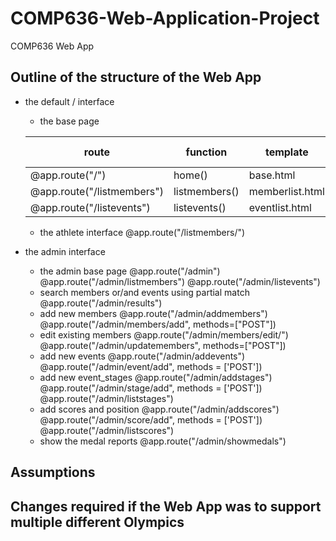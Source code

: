 # COMP636-Web-Application-Project
COMP636 Web App

## Outline of the structure of the Web App

- the default / interface
  - the base page
  
  | route | function | template | data passed | explanation |
  | --- | --- | --- | --- | --- |
  | @app.route("/") | home() | base.html | none | - |
  | @app.route("/listmembers") | listmembers() | memberlist.html | `memberlist` | - |
  | @app.route("/listevents") | listevents() | eventlist.html | `eventlist` | - |
  - the athlete interface
  @app.route("/listmembers/<name>")
- the admin interface
  - the admin base page
  @app.route("/admin")
  @app.route("/admin/listmembers")
  @app.route("/admin/listevents")
  - search members or/and events using partial match
  @app.route("/admin/results")
  - add new members
  @app.route("/admin/addmembers")
  @app.route("/admin/members/add", methods=["POST"])
  - edit existing members
  @app.route("/admin/members/edit/<memberid>")
  @app.route("/admin/updatemembers", methods=["POST"])
  - add new events
  @app.route("/admin/addevents")
  @app.route("/admin/event/add", methods = ['POST'])
  - add new event_stages
  @app.route("/admin/addstages")
  @app.route("/admin/stage/add", methods = ['POST'])
  @app.route("/admin/liststages")
  - add scores and position
  @app.route("/admin/addscores")
  @app.route("/admin/score/add", methods = ['POST'])
  @app.route("/admin/listscores")
  - show the medal reports
  @app.route("/admin/showmedals")


## Assumptions


## Changes required if the Web App was to support multiple different Olympics
